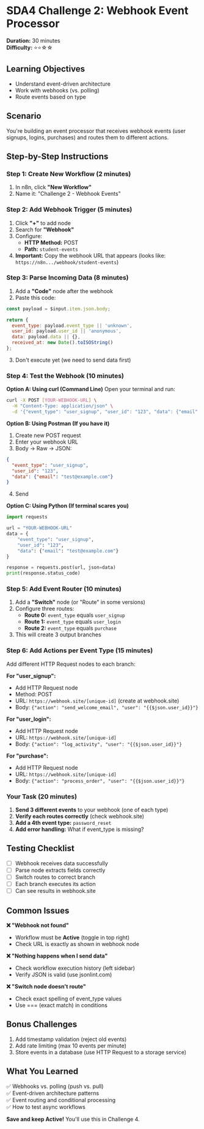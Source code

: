 # SDA4 Challenge 2: Webhook Event Processor
**Duration:** 30 minutes  
**Difficulty:** ⭐⭐☆☆

## Learning Objectives
- Understand event-driven architecture
- Work with webhooks (vs. polling)
- Route events based on type

## Scenario
You're building an event processor that receives webhook events (user signups, logins, purchases) and routes them to different actions.

## Step-by-Step Instructions

### Step 1: Create New Workflow (2 minutes)
1. In n8n, click **"New Workflow"**
2. Name it: "Challenge 2 - Webhook Events"

### Step 2: Add Webhook Trigger (5 minutes)
1. Click **"+"** to add node
2. Search for **"Webhook"**
3. Configure:
   - **HTTP Method:** POST
   - **Path:** `student-events`
4. **Important:** Copy the webhook URL that appears (looks like: `https://n8n.../webhook/student-events`)

### Step 3: Parse Incoming Data (8 minutes)
1. Add a **"Code"** node after the webhook
2. Paste this code:
```javascript
const payload = $input.item.json.body;

return {
  event_type: payload.event_type || 'unknown',
  user_id: payload.user_id || 'anonymous',
  data: payload.data || {},
  received_at: new Date().toISOString()
};
```
3. Don't execute yet (we need to send data first)

### Step 4: Test the Webhook (10 minutes)

**Option A: Using curl (Command Line)**
Open your terminal and run:
```bash
curl -X POST [YOUR-WEBHOOK-URL] \
  -H "Content-Type: application/json" \
  -d '{"event_type": "user_signup", "user_id": "123", "data": {"email": "test@example.com"}}'
```

**Option B: Using Postman (If you have it)**
1. Create new POST request
2. Enter your webhook URL
3. Body → Raw → JSON:
```json
{
  "event_type": "user_signup",
  "user_id": "123",
  "data": {"email": "test@example.com"}
}
```
4. Send

**Option C: Using Python (If terminal scares you)**
```python
import requests

url = "YOUR-WEBHOOK-URL"
data = {
    "event_type": "user_signup",
    "user_id": "123",
    "data": {"email": "test@example.com"}
}

response = requests.post(url, json=data)
print(response.status_code)
```

### Step 5: Add Event Router (10 minutes)
1. Add a **"Switch"** node (or "Route" in some versions)
2. Configure three routes:
   - **Route 0:** `event_type` equals `user_signup`
   - **Route 1:** `event_type` equals `user_login`
   - **Route 2:** `event_type` equals `purchase`
3. This will create 3 output branches

### Step 6: Add Actions per Event Type (15 minutes)
Add different HTTP Request nodes to each branch:

**For "user_signup":**
- Add HTTP Request node
- Method: POST
- URL: `https://webhook.site/[unique-id]` (create at webhook.site)
- Body: `{"action": "send_welcome_email", "user": "{{$json.user_id}}"}`

**For "user_login":**
- Add HTTP Request node
- URL: `https://webhook.site/[unique-id]`
- Body: `{"action": "log_activity", "user": "{{$json.user_id}}"}`

**For "purchase":**
- Add HTTP Request node
- URL: `https://webhook.site/[unique-id]`
- Body: `{"action": "process_order", "user": "{{$json.user_id}}"}`

### Your Task (20 minutes)
1. **Send 3 different events** to your webhook (one of each type)
2. **Verify each routes correctly** (check webhook.site)
3. **Add a 4th event type:** `password_reset`
4. **Add error handling:** What if event_type is missing?

## Testing Checklist
- [ ] Webhook receives data successfully
- [ ] Parse node extracts fields correctly
- [ ] Switch routes to correct branch
- [ ] Each branch executes its action
- [ ] Can see results in webhook.site

## Common Issues

**❌ "Webhook not found"**
- Workflow must be **Active** (toggle in top right)
- Check URL is exactly as shown in webhook node

**❌ "Nothing happens when I send data"**
- Check workflow execution history (left sidebar)
- Verify JSON is valid (use jsonlint.com)

**❌ "Switch node doesn't route"**
- Check exact spelling of event_type values
- Use === (exact match) in conditions

## Bonus Challenges
1. Add timestamp validation (reject old events)
2. Add rate limiting (max 10 events per minute)
3. Store events in a database (use HTTP Request to a storage service)

## What You Learned
✅ Webhooks vs. polling (push vs. pull)  
✅ Event-driven architecture patterns  
✅ Event routing and conditional processing  
✅ How to test async workflows  

**Save and keep Active!** You'll use this in Challenge 4.